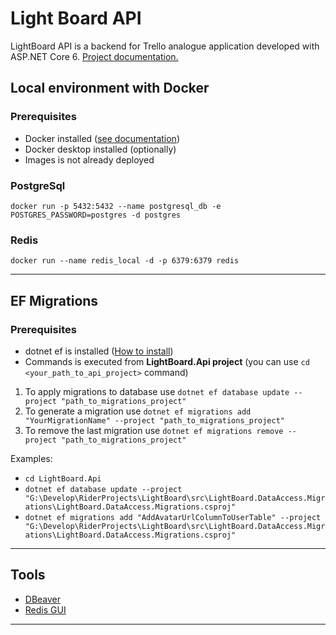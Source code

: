 # Light Board API
LightBoard API is a backend for Trello analogue application developed with ASP.NET Core 6.
[Project documentation.](https://github.com/kirpichyov/light-board-api/wiki)

## Local environment with Docker

### Prerequisites
- Docker installed ([see documentation](https://docs.microsoft.com/en-us/windows/wsl/install))
- Docker desktop installed (optionally)
- Images is not already deployed

### PostgreSql

```
docker run -p 5432:5432 --name postgresql_db -e POSTGRES_PASSWORD=postgres -d postgres
```

### Redis


```
docker run --name redis_local -d -p 6379:6379 redis
```

---

## EF Migrations

### Prerequisites
- dotnet ef is installed ([How to install](https://docs.microsoft.com/en-us/ef/core/cli/dotnet))
- Commands is executed from **LightBoard.Api project** (you can use `cd <your_path_to_api_project>` command)

1. To apply migrations to database use `dotnet ef database update --project "path_to_migrations_project"`
2. To generate a migration use `dotnet ef migrations add "YourMigrationName" --project "path_to_migrations_project"`
3. To remove the last migration use `dotnet ef migrations remove --project "path_to_migrations_project"`


Examples:
- `cd LightBoard.Api`
- `dotnet ef database update --project "G:\Develop\RiderProjects\LightBoard\src\LightBoard.DataAccess.Migrations\LightBoard.DataAccess.Migrations.csproj"`
- `dotnet ef migrations add "AddAvatarUrlColumnToUserTable" --project "G:\Develop\RiderProjects\LightBoard\src\LightBoard.DataAccess.Migrations\LightBoard.DataAccess.Migrations.csproj"`
---

## Tools

- [DBeaver](https://dbeaver.io/)
- [Redis GUI](https://github.com/ekvedaras/redis-gui/releases/tag/v2.0.0)

---
